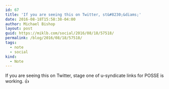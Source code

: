 ```yaml
---
id: 67
title: 'If you are seeing this on Twitter, st&#8230;&diams;'
date: 2016-08-18T15:58:38-04:00
author: Michael Bishop
layout: post
guid: https://miklb.com/social/2016/08/18/57518/
permalink: /blog/2016/08/18/57518/
tags:
  - note
  - social
kind:
  - Note
---
```

<p>If you are seeing this on Twitter, stage one of u-syndicate links for <brid.gy> POSSE is working. 👍</p>